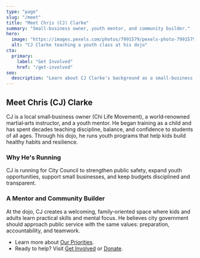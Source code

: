 ```yaml
---
type: "page"
slug: "/meet"
title: "Meet Chris (CJ) Clarke"
summary: "Small‑business owner, youth mentor, and community builder."
hero:
  image: "https://images.pexels.com/photos/7991579/pexels-photo-7991579.jpeg"
  alt: "CJ Clarke teaching a youth class at his dojo"
cta:
  primary: 
    label: "Get Involved"
    href: "/get-involved"
seo:
  description: "Learn about CJ Clarke's background as a small‑business owner, martial‑arts instructor, and community mentor."
---
```


## Meet Chris (CJ) Clarke

CJ is a local small‑business owner (Chi Life Movement), a world‑renowned martial‑arts instructor, and a youth mentor. He began training as a child and has spent decades teaching discipline, balance, and confidence to students of all ages. Through his dojo, he runs youth programs that help kids build healthy habits and resilience.

### Why He's Running
CJ is running for City Council to strengthen public safety, expand youth opportunities, support small businesses, and keep budgets disciplined and transparent.

### A Mentor and Community Builder
At the dojo, CJ creates a welcoming, family‑oriented space where kids and adults learn practical skills and mental focus. He believes city government should approach public service with the same values: preparation, accountability, and teamwork.

- Learn more about [Our Priorities](/issues).
- Ready to help? Visit [Get Involved](/get-involved) or [Donate](/donate).
